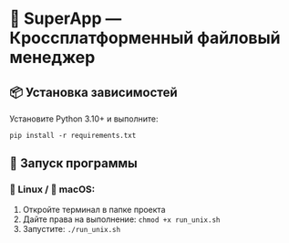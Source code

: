 # 🧩 SuperApp — Кроссплатформенный файловый менеджер

## 📦 Установка зависимостей
Установите Python 3.10+ и выполните:

`pip install -r requirements.txt`


## 🚀 Запуск программы

### 🐧 Linux / 🍎 macOS:
1. Откройте терминал в папке проекта
2. Дайте права на выполнение: `chmod +x run_unix.sh`
3. Запустите: `./run_unix.sh`
